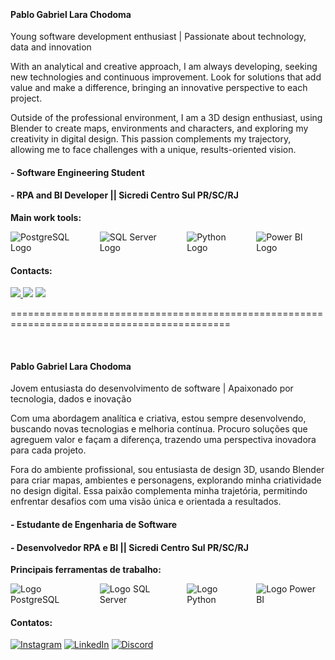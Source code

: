 </div>
 
 &nbsp;
 &nbsp;



#### Pablo Gabriel Lara Chodoma

Young software development enthusiast | Passionate about technology, data and innovation

With an analytical and creative approach, I am always developing, seeking new technologies and continuous improvement. Look for solutions that add value and make a difference, bringing an innovative perspective to each project.

Outside of the professional environment, I am a 3D design enthusiast, using Blender to create maps, environments and characters, and exploring my creativity in digital design. This passion complements my trajectory, allowing me to face challenges with a unique, results-oriented vision.

#### - Software Engineering Student
#### - RPA and BI Developer || Sicredi Centro Sul PR/SC/RJ

<div>
  <p><strong>Main work tools:</strong></p>
  <div style="display: flex; gap: 12px; align-items: center;">
    <!-- PostgreSQL logo -->
    <img src="https://img.shields.io/badge/PostgreSQL-316192?style=for-the-badge&logo=postgresql&logoColor=white" alt="PostgreSQL Logo" />
    <!-- SQL Server logo -->
    <img src="https://img.shields.io/badge/SQL%20Server-CC2927?style=for-the-badge&logo=microsoft-sql-server&logoColor=white" alt="SQL Server Logo" />
    <!-- Python logo -->
    <img src="https://img.shields.io/badge/Python-3776AB?style=for-the-badge&logo=python&logoColor=white" alt="Python Logo" />
    <!-- Power BI logo -->
    <img src="https://img.shields.io/badge/Power%20BI-F2C811?style=for-the-badge&logo=power-bi&logoColor=black" alt="Power BI Logo" />
  </div>
</div>


#### Contacts:

<div> 
<a href="https://www.instagram.com/pablogl.chodoma" target="_blank"><img src="https://img.shields.io/badge/-Instagram-%23E4405F?style=for-the-badge&logo=instagram&logoColor=white">
</a>
<a href="https://www.linkedin.com/in/pablogl-chodoma/" target="_blank"><img src="https://img.shields.io/badge/-LinkedIn-%230077B5?style=for-the-badge&logo=linkedin&logoColor=white"  target="_blank"></a> 
 <a href = "https://discordapp.com/users/758684560077881394"> <img src="https://img.shields.io/badge/Discord-%235865F2.svg?style=for-the-badge&logo=discord&logoColor=white" target="_blank"></a>
</div>


============================================================================================

</div>
 
&nbsp;
&nbsp;

#### Pablo Gabriel Lara Chodoma

Jovem entusiasta do desenvolvimento de software | Apaixonado por tecnologia, dados e inovação

Com uma abordagem analítica e criativa, estou sempre desenvolvendo, buscando novas tecnologias e melhoria contínua. Procuro soluções que agreguem valor e façam a diferença, trazendo uma perspectiva inovadora para cada projeto.

Fora do ambiente profissional, sou entusiasta de design 3D, usando Blender para criar mapas, ambientes e personagens, explorando minha criatividade no design digital. Essa paixão complementa minha trajetória, permitindo enfrentar desafios com uma visão única e orientada a resultados.

#### - Estudante de Engenharia de Software  
#### - Desenvolvedor RPA e BI || Sicredi Centro Sul PR/SC/RJ

<div>
  <p><strong>Principais ferramentas de trabalho:</strong></p>
  <div style="display: flex; gap: 12px; align-items: center;">
    <!-- Logo PostgreSQL -->
    <img src="https://img.shields.io/badge/PostgreSQL-316192?style=for-the-badge&logo=postgresql&logoColor=white" alt="Logo PostgreSQL" />
    <!-- Logo SQL Server -->
    <img src="https://img.shields.io/badge/SQL%20Server-CC2927?style=for-the-badge&logo=microsoft-sql-server&logoColor=white" alt="Logo SQL Server" />
    <!-- Logo Python -->
    <img src="https://img.shields.io/badge/Python-3776AB?style=for-the-badge&logo=python&logoColor=white" alt="Logo Python" />
    <!-- Logo Power BI -->
    <img src="https://img.shields.io/badge/Power%20BI-F2C811?style=for-the-badge&logo=power-bi&logoColor=black" alt="Logo Power BI" />
  </div>
</div>

#### Contatos:

<div> 
<a href="https://www.instagram.com/pablogl.chodoma" target="_blank"><img src="https://img.shields.io/badge/-Instagram-%23E4405F?style=for-the-badge&logo=instagram&logoColor=white" alt="Instagram"></a>
<a href="https://www.linkedin.com/in/pablogl-chodoma/" target="_blank"><img src="https://img.shields.io/badge/-LinkedIn-%230077B5?style=for-the-badge&logo=linkedin&logoColor=white" alt="LinkedIn"></a> 
<a href="https://discordapp.com/users/758684560077881394" target="_blank"><img src="https://img.shields.io/badge/Discord-%235865F2.svg?style=for-the-badge&logo=discord&logoColor=white" alt="Discord"></a>
</div>
